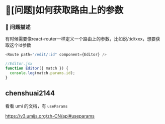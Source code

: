 # 🧐[问题]如何获取路由上的参数

### 🧐 问题描述

有时候需要像react-router一样定义一个路由上的参数，比如说/:id/xxx，想要获取这个id参数

```js
<Route path="/edit/:id" component={Editor} />
```

```js
//Editor.jsx
function Editor({ match }) {
  console.log(match.params.id);
}
```

## chenshuai2144

看看 umi 的文档，有 `useParams`

https://v3.umijs.org/zh-CN/api#useparams
